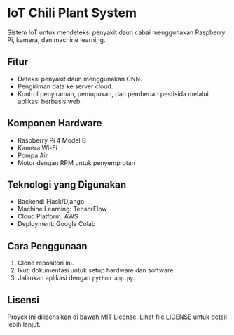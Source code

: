 # IoT Chili Plant System  
Sistem IoT untuk mendeteksi penyakit daun cabai menggunakan Raspberry Pi, kamera, dan machine learning.  

## Fitur  
- Deteksi penyakit daun menggunakan CNN.  
- Pengiriman data ke server cloud.  
- Kontrol penyiraman, pemupukan, dan pemberian pestisida melalui aplikasi berbasis web.  

## Komponen Hardware  
- Raspberry Pi 4 Model B  
- Kamera Wi-Fi  
- Pompa Air  
- Motor dengan RPM untuk penyemprotan  

## Teknologi yang Digunakan  
- Backend: Flask/Django  
- Machine Learning: TensorFlow  
- Cloud Platform: AWS  
- Deployment: Google Colab  

## Cara Penggunaan  
1. Clone repositori ini.  
2. Ikuti dokumentasi untuk setup hardware dan software.  
3. Jalankan aplikasi dengan `python app.py`.  

## Lisensi  
Proyek ini dilisensikan di bawah MIT License. Lihat file LICENSE untuk detail lebih lanjut.

